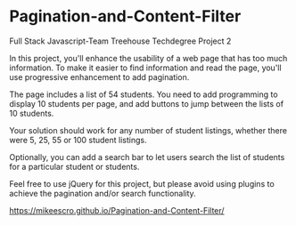 # Pagination-and-Content-Filter
Full Stack Javascript-Team Treehouse Techdegree Project 2

In this project, you'll enhance the usability of a web page that has too much information. To make it easier to find information and read the page, you'll use progressive enhancement to add pagination.

The page includes a list of 54 students. You need to add programming to display 10 students per page, and add buttons to jump between the lists of 10 students.

Your solution should work for any number of student listings, whether there were 5, 25, 55 or 100 student listings.

Optionally, you can add a search bar to let users search the list of students for a particular student or students.

Feel free to use jQuery for this project, but please avoid using plugins to achieve the pagination and/or search functionality. 

https://mikeescro.github.io/Pagination-and-Content-Filter/

